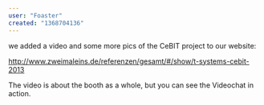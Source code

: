 ```yaml
---
user: "Foaster"
created: "1368704136"
---
```


we added a video and some more pics of the CeBIT project to our website:

http://www.zweimaleins.de/referenzen/gesamt/#/show/t-systems-cebit-2013

The video is about the booth as a whole, but you can see the Videochat in action.

